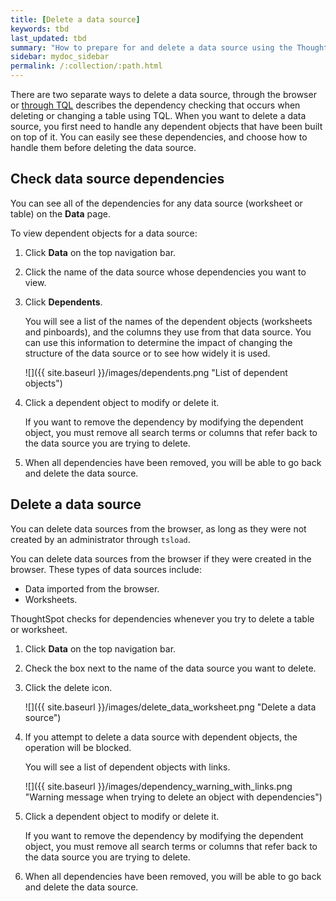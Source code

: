 ```yaml
---
title: [Delete a data source]
keywords: tbd
last_updated: tbd
summary: "How to prepare for and delete a data source using the ThoughtSpot application."
sidebar: mydoc_sidebar
permalink: /:collection/:path.html
---
```


There are two separate ways to delete a data source, through the browser or [through TQL](check-dependencies-tql.html#) describes the dependency checking that occurs when deleting or changing a table using TQL. When you want to delete a data source, you first need to handle any dependent objects that have been built on top of it. You can easily see these dependencies, and choose how to handle them before deleting the data source.


## Check data source dependencies

You can see all of the dependencies for any data source (worksheet or table) on the **Data** page.

To view dependent objects for a data source:

1. Click **Data** on the top navigation bar.

2. Click the name of the data source whose dependencies you want to view.

3. Click **Dependents**.

    You will see a list of the names of the dependent objects (worksheets and pinboards), and the columns they use from that data source. You can use this information to determine the impact of changing the structure of the data source or to see how widely it is used.

     ![]({{ site.baseurl }}/images/dependents.png "List of dependent objects")

4. Click a dependent object to modify or delete it.

    If you want to remove the dependency by modifying the dependent object, you must remove all search terms or columns that refer back to the data source you are trying to delete.

5. When all dependencies have been removed, you will be able to go back and delete the data source.

## Delete a data source

You can delete data sources from the browser, as long as they were not created
by an administrator through `tsload`.

You can delete data sources from the browser if they were created in the
browser. These types of data sources include:

-   Data imported from the browser.
-   Worksheets.

ThoughtSpot checks for dependencies whenever you try to delete a table or worksheet.

1. Click **Data** on the top navigation bar.

2. Check the box next to the name of the data source you want to delete.

3. Click the delete icon.

     ![]({{ site.baseurl }}/images/delete_data_worksheet.png "Delete a data source")

4. If you attempt to delete a data source with dependent objects, the operation will be blocked.

   You will see a list of dependent objects with links.

     ![]({{ site.baseurl }}/images/dependency_warning_with_links.png "Warning message when trying to delete an object with
                                dependencies")

5. Click a dependent object to modify or delete it.

    If you want to remove the dependency by modifying the dependent object, you must remove all search terms or columns that refer back to the data source you are trying to delete.

6. When all dependencies have been removed, you will be able to go back and delete the data source.
